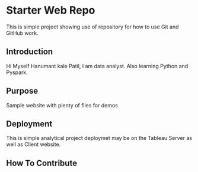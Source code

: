 # Starter Web Repo

This is simple project showing use of repository for how to use Git and GitHub work.

## Introduction
Hi Myself Hanumant kale Patil, I am data analyst. Also learning Python and Pyspark.
## Purpose

Sample website with plenty of files for demos

## Deployment
This is simple analytical project deploymet may be on the Tableau Server as well as Client website. 

## How To Contribute